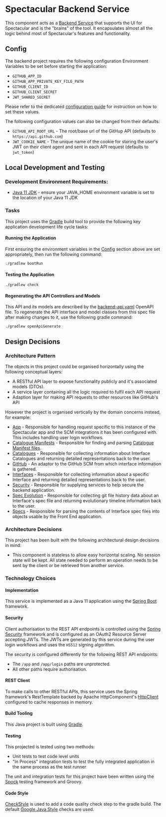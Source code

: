 # Spectacular Backend Service
This component acts as a [Backend Service](../docs/architecture.md#backend-service) that supports the UI for Spectacular and is the "brains" of the tool. It encapsulates almost all the logic behind most of Spectacular's features and functionality.

## Config
The backend project requires the following configuration Environment Variables to be set before starting the application:
- `GITHUB_APP_ID`
- `GITHUB_APP_PRIVATE_KEY_FILE_PATH`
- `GITHUB_CLIENT_ID`
- `GITHUB_CLIENT_SECRET`
- `JWT_SHARED_SECRET`

Please refer to the dedicated [configuration guide](../docs/configuration.md) for instruction on how to set these values.

The following configuration values can also be changed from their defaults:
- `GITHUB_API_ROOT_URL` - The root/base url of the GitHup API (defaults to `https://api.github.com`)
- `JWT_COOKIE_NAME` - The unique name of the cookie for storing the user's JWT on their client agent and sent in each API request (defaults to `jwt_token`)

## Local Development and Testing

### Development Environment Requirements:
- [Java 11 JDK](https://jdk.java.net/11/) - ensure your JAVA_HOME environment variable is set to the location of your Java 11 JDK

### Tasks
This project uses the [Gradle](https://docs.gradle.org/current/userguide/userguide.html) build tool to provide the following key application development life cycle tasks:

#### Running the Application
First ensuring the environment variables in the [Config](#config) section above are set appropriately, then run the following command:
```
./gradlew bootRun
```

#### Testing the Application
```
./gradlew check
```

#### Regenerating the API Controllers and Models
This API and its models are described by the [backend-api.yaml](/specs/backend-api.yaml) OpenAPI file.
To regenerate the API interface and model classes from this spec file after making changes to it, use the following gradle command:
```
./gradlew openApiGenerate
```

## Design Decisions
### Architecture Pattern
The objects in this project could be organised horizontally using the following conceptual layers:
- A RESTful API layer to expose functionality publicly and it's associated models (DTOs).
- A service layer containing all the logic required to fulfil each API request
- Adaption layer for making API requests to other resources like GitHub's API

However the project is organised vertically by the domain concerns instead, for example:
- [App](src/main/java/spectacular/backend/app) - Responsible for handling request specific to this instance of the Spectacular app and the SCM integrations it has been configured with. This includes handling user login workflows.
- [Catalogue Manifests](src/main/java/spectacular/backend/cataloguemanifest) - Responsible for finding and parsing [Catalogue Manifest files](../docs/catalogue-configuration.md).
- [Catalogues](src/main/java/spectacular/backend/catalogues) - Responsible for collecting information about Interface Catalogues and returning detailed representations back to the user.
- [GitHub](src/main/java/spectacular/backend/github) - An adaptor to the GitHub SCM from which interface information is gathered.
- [Interfaces](src/main/java/spectacular/backend/interfaces) - Responsible for collecting information about a specific Interface and returning detailed representations back to the user.
- [Security](src/main/java/spectacular/backend/security) - Responsible for supplying services to help secure the backend application.
- [Spec Evolution](src/main/java/spectacular/backend/specevolution) - Responsible for collecting git file history data about an Interface's spec file and returning evolutionary timeline information back to the user.
- [Specs](src/main/java/spectacular/backend/specs) - Responsible for parsing the contents of Interface spec files into objects usable by the Front End application.

### Architecture Decisions
This project has been built with the following architectural design decisions in mind:
- This component is stateless to allow easy horizontal scaling. No session state will be kept. All state needed to perform an operation needs to be sent by the client or be retrieved from another service. 

### Technology Choices
#### Implementation
This service is implemented as a Java 11 application using the [Spring Boot](https://spring.io/projects/spring-boot) framework.

#### Security
Client authorisation to the REST API endpoints is controlled using the [Spring Security](https://spring.io/projects/spring-security) framework and is configured as an OAuth2 Resource Server accepting JWTs. The JWTs are generated by this service during the user login workflows and uses the `HS512` signing algorithm.

The security is configured differently for the following REST API endpoints:
- The `/app` and `/app/login` paths are unprotected.
- All other paths require authorisation.

#### REST Client
To make calls to other RESTful APIs, this service uses the Spring framework's RestTemplate backed by Apache HttpComponent's [HttpClient](https://hc.apache.org/httpcomponents-client-ga/) configured to cache responses in memory.

#### Build Tooling
This Java project is built using [Gradle](https://docs.gradle.org/current/userguide/userguide.html).

#### Testing
This projected is tested using two methods:
- Unit tests to test code level units
- "In Process" integration tests to test the fully integrated application in the same process as the test runner

The unit and integration tests for this project have been written using the [Spock](http://spockframework.org/) testing framework and Groovy.

#### Code Style
[CheckStyle](https://checkstyle.org/) is used to add a code quality check step to the gradle build. The default [Google Java Style](https://github.com/checkstyle/checkstyle/blob/master/src/main/resources/google_checks.xml) checks are used.
